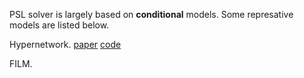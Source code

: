 PSL solver is largely based on **conditional** models. Some represative models are listed below.

Hypernetwork. [paper](https://openreview.net/forum?id=rkpACe1lx) [code]()

FILM. 
